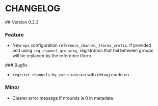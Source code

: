 # CHANGELOG

## Version 0.2.3

### Feature

- New `ops` configuration `reference_channel_tforms_prefix`. If provided and using
    `reg_channel_grouping`, registration that fail between groups will be replaced
    by the reference tform

### Bugfix

- `register_channels_by_pairs` can run with debug mode on

### Minor

- Clearer error message if nrounds is 0 in metadata
